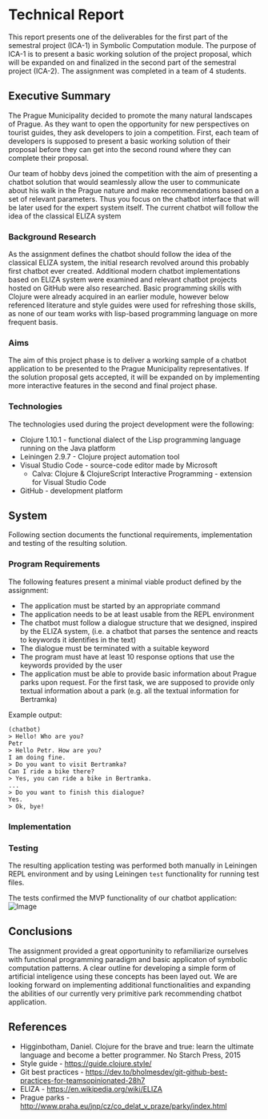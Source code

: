 # Technical Report

This report presents one of the deliverables for the first part of the semestral project (ICA-1) in Symbolic Computation module. The purpose of ICA-1 is to present a basic working solution of the project proposal, which will be expanded on and finalized in the second part of the semestral project (ICA-2). The assignment was completed in a team of 4 students.

## Executive Summary

The Prague Municipality decided to promote the many natural landscapes of Prague. As they want to open the opportunity for new perspectives on tourist guides, they ask developers to join a competition. First, each team of developers is supposed to present a basic working solution of their proposal before they can get into the second round where they can complete their proposal.

Our team of hobby devs joined the competition with the aim of presenting a chatbot solution that would seamlessly allow the user to communicate about his walk in the Prague nature and make recommendations based on a set of relevant parameters. Thus you focus on the chatbot interface that will be later used for the expert system itself. The current chatbot will follow the idea of the classical ELIZA system

### Background Research

As the assignment defines the chatbot should follow the idea of the classical ELIZA system, the initial research revolved around this probably first chatbot ever created.
Additional modern chatbot implementations based on ELIZA system were examined and relevant chatbot projects hosted on GitHub were also researched. Basic programming skills with Clojure were already acquired in an earlier module, however below referenced literature and style guides were used for refreshing those skills, as none of our team works with lisp-based programming language on more frequent basis.

### Aims

The aim of this project phase is to deliver a working sample of a chatbot application to be presented to the Prague Municipality representatives. If the solution proposal gets accepted, it will be expanded on by implementing more interactive features in the second and final project phase.

### Technologies

The technologies used during the project development were the following:
- Clojure 1.10.1 - functional dialect of the Lisp programming language running on the Java platform
- Leiningen 2.9.7 - Clojure project automation tool
- Visual Studio Code - source-code editor made by Microsoft
  - Calva: Clojure & ClojureScript Interactive Programming - extension for Visual Studio Code
- GitHub - development platform

## System

Following section documents the functional requirements, implementation and testing of the resulting solution.

### Program Requirements

The following features present a minimal viable product defined by the assignment:

- The application must be started by an appropriate command
- The application needs to be at least usable from the REPL environment
- The chatbot must follow a dialogue structure that we designed, inspired by the ELIZA system, (i.e. a chatbot that parses the sentence and reacts to keywords it identifies in the text)
- The dialogue must be terminated with a suitable keyword
- The program must have at least 10 response options that use the keywords provided by the user
- The application must be able to provide basic information about Prague parks upon request. For the first task, we are supposed to provide only textual information about a park (e.g. all the textual information for Bertramka)

Example output:
```
(chatbot)
> Hello! Who are you?
Petr
> Hello Petr. How are you?
I am doing fine.
> Do you want to visit Bertramka?
Can I ride a bike there?
> Yes, you can ride a bike in Bertramka.
...
> Do you want to finish this dialogue?
Yes.
> Ok, bye!
```
### Implementation



### Testing

The resulting application testing was performed both manually in Leiningen REPL environment and by using Leiningen `test` functionality for running test files.

The tests confirmed the MVP functionality of our chatbot application:
![Image](src)

## Conclusions

The assignment provided a great opportuninity to refamiliarize ourselves with functional programming paradigm and basic applicaton of symbolic computation patterns. A clear outline for developing a simple form of artificial inteligence using these concepts has been layed out. We are looking forward on implementing additional functionalities and expanding the abilities of our currently very primitive park recommending chatbot application.

## References

- Higginbotham, Daniel. Clojure for the brave and true: learn the ultimate language and become a better programmer. No Starch Press, 2015
- Style guide - https://guide.clojure.style/
- Git best practices - https://dev.to/bholmesdev/git-github-best-practices-for-teamsopinionated-28h7
- ELIZA - https://en.wikipedia.org/wiki/ELIZA
- Prague parks - http://www.praha.eu/jnp/cz/co_delat_v_praze/parky/index.html
